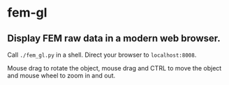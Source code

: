 # fem-gl
## Display FEM raw data in a modern web browser.

Call `./fem_gl.py` in a shell. 
Direct your browser to `localhost:8008`.

Mouse drag to rotate the object, mouse drag and CTRL to move the object and 
mouse wheel to zoom in and out.
